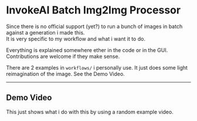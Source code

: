 # InvokeAI Batch Img2Img Processor

Since there is no official support (yet?) to run a bunch of images in batch against a generation i made this.  
It is very specific to my workflow and what i want it to do.  

Everything is explained somewhere ether in the code or in the GUI.    
Contributions are welcome if they make sense.  

There are 2 examples in `workflows/` i personally use. It just does some light reimagination of the image. See the Demo Video.  

---
## Demo Video

This just shows what i do with this by using a random example video.  
